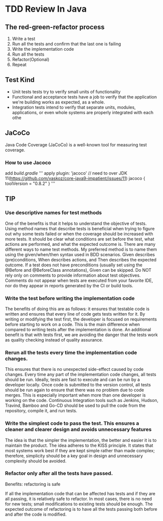 # TDD Review In Java

## The red-green-refactor process

1. Write a test
2. Run all the tests and confirm that the last one is failing
3. Write the implementation code
4. Run all the tests
5. Refactor(Optional)
6. Repeat

## Test Kind

- Unit tests tests try to verify small units of functionality
- Functional and acceptance tests have a job to verify that the application we're building works as expected, as a whole.
- Integration tests intend to verify that separate units, modules, applications, or even whole systems are properly integrated with each othe

## JaCoCo

Java Code Coverage (JaCoCo) is a well-known tool for measuring test coverage.

### How to use Jacoco

add *build.gradle*
'''
apply plugin: 'jacoco'
// need to over JDK 11(https://github.com/vaskoz/core-java9-impatient/issues/11)
jacoco {
    toolVersion = "0.8.2"
}
'''
 
## TIP

### Use descriptive names for test methods

One of the benefits is that it helps to understand the objective of tests.
Using method names that describe tests is beneficial when trying to figure out why some tests failed or when the coverage should be increased with more tests. It should be clear what conditions are set before the test, what actions are performed, and what the expected outcome is.
There are many different ways to name test methods. My preferred method is to name them using the given/when/then syntax used
in BDD scenarios. Given describes (pre)conditions, When describes actions, and Then describes the expected outcome. If a test does not have preconditions (usually set using the @Before and @BeforeClass annotations), Given can be skipped.
Do NOT rely only on comments to provide information about test objectives. Comments do not appear when tests are executed from your favorite IDE, nor do they appear in reports generated by the CI or build tools.

### Write the test before writing the implementation code

The benefits of doing this are as follows: it ensures that testable code is written and ensures that every line of code gets tests written for it.
By writing or modifying the test first, the developer is focused on requirements before starting to work on a code. This is
the main difference when compared to writing tests after the implementation is done. An additional benefit is that with tests first, we are avoiding the danger that the tests work as quality checking instead of quality assurance.

### Rerun all the tests every time the implementation code changes.

This ensures that there is no unexpected side-effect caused by code changes.
Every time any part of the implementation code changes, all tests should be run. Ideally, tests are fast to execute and can be run by a developer locally. Once code is submitted to the version control, all tests should be run again to ensure that there was no problem due to code merges. This is especially important when more than one developer is working on the code. Continuous Integration tools such as Jenkins, Hudson, Travind, Bamboo and Go-CD should be used to pull the code from the repository, compile it, and run tests.

### Write the simplest code to pass the test. This ensures a cleaner and clearer design and avoids unnecessary features

The idea is that the simpler the implementation, the better and easier it is to maintain the product.
The idea adheres to the KISS principle. It states that most systems work best if they are kept simple rather than made complex; therefore, simplicity should be a key goal in design and unnecessary complexity should be avoided.

### Refactor only after all the tests have passed.

Benefits: refactoring is safe

If all the implementation code that can be affected has tests and if they are all passing, it is relatively safe to refactor.
In most cases, there is no need for new tests;
small modifications to existing tests should be enough.
The expected outcome of refactoring is to have all the tests passing both before and after the code is modified.




